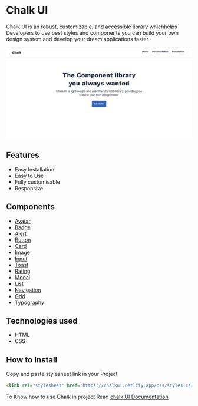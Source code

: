 # Chalk UI

Chalk UI is an robust, customizable, and accessible library whichhelps Developers to use best styles and components you can build
your own design system and develop your dream applications faster

![Chalk UI](assets/images/Landingpage.png)

## Features

- Easy Installation
- Easy to Use
- Fully customisable
- Responsive

## Components

- [Avatar](https://chalkui.netlify.app/documentation.html#component-avatar)
- [Badge](https://chalkui.netlify.app/documentation.html#component-badge)
- [Alert](https://chalkui.netlify.app/documentation.html#component-Alert)
- [Button](https://chalkui.netlify.app/documentation.html#component-button)
- [Card](https://chalkui.netlify.app/documentation.html#component-card)
- [Image](https://chalkui.netlify.app/documentation.html#component-image)
- [Input](https://chalkui.netlify.app/documentation.html#component-input)
- [Toast](https://chalkui.netlify.app/documentation.html#component-toast)
- [Rating](https://chalkui.netlify.app/documentation.html#component-rating)
- [Modal](https://chalkui.netlify.app/documentation.html#component-modal)
- [List](https://chalkui.netlify.app/documentation.html#component-list)
- [Navigation](https://chalkui.netlify.app/documentation.html#component-navigation)
- [Grid](https://chalkui.netlify.app/documentation.html#component-grid)
- [Typography](https://chalkui.netlify.app/documentation.html#component-typography)

## Technologies used

- HTML
- CSS

## How to Install

Copy and paste stylesheet link in your Project

```html
<link rel="stylesheet" href="https://chalkui.netlify.app/css/styles.css" />
```

To Know how to use Chalk in project Read [chalk UI Documentation](https://chalkui.netlify.app)
